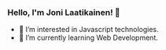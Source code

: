### Hello, I'm Joni Laatikainen! 👋
- 👀 I’m interested in Javascript technologies.
- 🌱 I’m currently learning Web Development.


<!---
JLaat/JLaat is a ✨ special ✨ repository because its `README.md` (this file) appears on your GitHub profile.
You can click the Preview link to take a look at your changes.
--->
